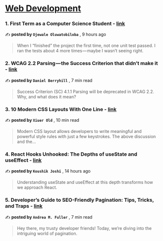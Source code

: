 
<h1><a href=https://medium.com/tag/web-development/recommended target="_blank" rel="noopener noreferrer">Web Development</a></h1>
<h3>1. First Term as a Computer Science Student - <a href=https://medium.com/@ojewaleoluwatobiloba/first-term-as-a-computer-science-student-ba7b5e061341?source=tag_recommended_feed---------0-84----------web_development----------c9d60e10_74e6_4972_b263_6de6d467cf6e------- target="_blank" rel="noopener noreferrer">link</a></h3>

✍️ **posted by `Ojewale Oluwatobiloba`** <date> , 9 hours ago</date>

<blockquote>When I “finished” the project the first time, not one unit test passed. I ran the tests about 4 more times — maybe I wasn’t seeing right.</blockquote>

<h3>2. WCAG 2.2 Parsing — the Success Criterion that didn’t make it - <a href=https://medium.com/user-experience-design-1/wcag-2-2-parsing-the-success-criterion-that-didnt-make-it-ab8d4904328e?source=tag_recommended_feed---------1-107----------web_development----------c9d60e10_74e6_4972_b263_6de6d467cf6e------- target="_blank" rel="noopener noreferrer">link</a></h3>

✍️ **posted by `Daniel Berryhill`** <date> , 7 min read</date>

<blockquote>Success Criterion (SC) 4.1.1 Parsing will be deprecated in WCAG 2.2. Why, and what does it mean?</blockquote>

<h3>3. 10 Modern CSS Layouts With One Line - <a href=https://medium.com/javascript-in-plain-english/10-modern-css-layouts-with-one-line-a059846c2140?source=tag_recommended_feed---------2-85----------web_development----------c9d60e10_74e6_4972_b263_6de6d467cf6e------- target="_blank" rel="noopener noreferrer">link</a></h3>

✍️ **posted by `Xiuer Old`** <date> , 10 min read</date>

<blockquote>Modern CSS layout allows developers to write meaningful and powerful style rules with just a few keystrokes. The above discussion and the…</blockquote>

<h3>4. React Hooks Unhooked: The Depths of useState and useEffect - <a href=https://medium.com/@koushikjoshi/react-hooks-unhooked-the-depths-of-usestate-and-useeffect-565d171853b6?source=tag_recommended_feed---------3-84----------web_development----------c9d60e10_74e6_4972_b263_6de6d467cf6e------- target="_blank" rel="noopener noreferrer">link</a></h3>

✍️ **posted by `Koushik Joshi`** <date> , 14 hours ago</date>

<blockquote>Understanding useState and useEffect at this depth transforms how we approach React.</blockquote>

<h3>5. Developer’s Guide to SEO-Friendly Pagination: Tips, Tricks, and Traps - <a href=https://medium.com/code-like-a-girl/developers-guide-to-seo-friendly-pagination-tips-tricks-and-traps-619d61b8afbe?source=tag_recommended_feed---------4-107----------web_development----------c9d60e10_74e6_4972_b263_6de6d467cf6e------- target="_blank" rel="noopener noreferrer">link</a></h3>

✍️ **posted by `Andrea M. Fuller`** <date> , 7 min read</date>

<blockquote>Hey there, my trusty developer friends! Today, we’re diving into the intriguing world of pagination.</blockquote>

